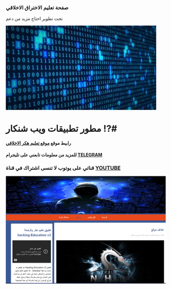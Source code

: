 ### صفحة تعليم الاختراق الاخلاقي
تحت تطوير احتاج مزيد من دعم

![Image](https://github.com/MR-SHANKAR7/shankar07V/blob/main/img/BACKground-images.jpg)
# مطور تطبيقات ويب شنكار !?#

#### رابيط موقع   [موقع تعليم هكر الاخلاقي ](https://mr-shankar7.github.io/shankar07V/)

#### للمزيد من معلومات تابعني على تليجرام   [ TELEGRAM ](https://t.me/shankar_apk7)

### قناتي على يوتوب لا تنسى اشتراك في قناة   [YOUTUBE](https://www.youtube.com/@shankarapps)

![Image](https://github.com/MR-SHANKAR7/shankar07V/blob/main/img/Screenshot_20221204_034630.png)
